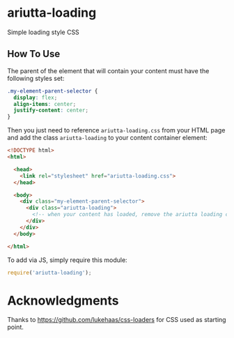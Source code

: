 # ariutta-loading
Simple loading style CSS

## How To Use

The parent of the element that will contain your content must have the following styles set:

```css
.my-element-parent-selector {
  display: flex;
  align-items: center;
  justify-content: center;
}
```

Then you just need to reference `ariutta-loading.css` from your HTML page and add the class `ariutta-loading` to your content container element:

```html
<!DOCTYPE html>
<html>

  <head>
    <link rel="stylesheet" href="ariutta-loading.css">
  </head>

  <body>
    <div class="my-element-parent-selector">
      <div class="ariutta-loading">
        <!-- when your content has loaded, remove the ariutta loading class -->
      </div>
    </div>
  </body>

</html>
```

To add via JS, simply require this module:

```js
require('ariutta-loading');
```

# Acknowledgments

Thanks to https://github.com/lukehaas/css-loaders for CSS used as starting point.
